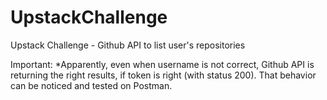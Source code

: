 # UpstackChallenge
Upstack Challenge - Github API to list user's repositories

Important:
*Apparently, even when username is not correct, Github API is returning the right results, if token is right (with status 200).
That behavior can be noticed and tested on Postman.
